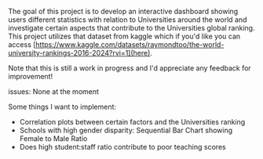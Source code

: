 The goal of this project is to develop an interactive dashboard showing users different statistics with relation to Universities around the world and investigate certain aspects that contribute to the Universities global ranking.
This project utilizes that dataset from kaggle which if you'd like you can access [https://www.kaggle.com/datasets/raymondtoo/the-world-university-rankings-2016-2024?rvi=1](here).

Note that this is still a work in progress and I'd appreciate any feedback for improvement!

issues:
None at the moment


Some things I want to implement:
- Correlation plots between certain factors and the Universities ranking
- Schools with high gender disparity: Sequential Bar Chart showing Female to Male Ratio 
- Does high student:staff ratio contribute to poor teaching scores